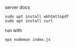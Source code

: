 server docs

```
sudo apt install wkhtmltopdf
sudo apt install curl
```
run with 
```
npx nodemon index.js
```
